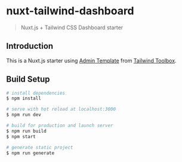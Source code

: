 # nuxt-tailwind-dashboard

> Nuxt.js + Tailwind CSS Dashboard starter

## Introduction

This is a Nuxt.js starter using [Admin Template](https://www.tailwindtoolbox.com/templates/admin-template) from [Tailwind Toolbox](https://www.tailwindtoolbox.com/).

## Build Setup

``` bash
# install dependencies
$ npm install

# serve with hot reload at localhost:3000
$ npm run dev

# build for production and launch server
$ npm run build
$ npm start

# generate static project
$ npm run generate
```
